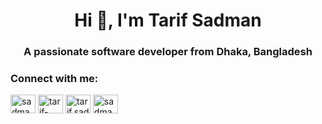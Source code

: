 <h1 align="center">Hi 👋, I'm Tarif Sadman</h1>
<h3 align="center">A passionate software developer from Dhaka, Bangladesh</h3>

<h3 align="left">Connect with me:</h3>
<p align="left">
<a href="https://twitter.com/sadmantaha_fpl" target="blank"><img align="center" src="https://raw.githubusercontent.com/rahuldkjain/github-profile-readme-generator/master/src/images/icons/Social/twitter.svg" alt="sadmantaha_fpl" height="30" width="40" /></a>
<a href="https://linkedin.com/in/tarif-sadman-9808211b5" target="blank"><img align="center" src="https://raw.githubusercontent.com/rahuldkjain/github-profile-readme-generator/master/src/images/icons/Social/linked-in-alt.svg" alt="tarif-sadman-9808211b5" height="30" width="40" /></a>
<a href="https://fb.com/tarif.sadman.17" target="blank"><img align="center" src="https://raw.githubusercontent.com/rahuldkjain/github-profile-readme-generator/master/src/images/icons/Social/facebook.svg" alt="tarif.sadman.17" height="30" width="40" /></a>
<a href="https://instagram.com/sadman_taha__" target="blank"><img align="center" src="https://raw.githubusercontent.com/rahuldkjain/github-profile-readme-generator/master/src/images/icons/Social/instagram.svg" alt="sadman_taha__" height="30" width="40" /></a>
</p>

